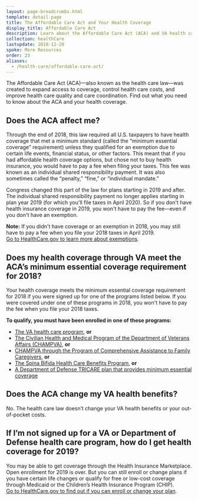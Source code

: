 ```yaml
---
layout: page-breadcrumbs.html
template: detail-page
title: The Affordable Care Act and Your Health Coverage
display_title: Affordable Care Act
description: Learn about the Affordable Care Act (ACA) and VA health care. Find out how the ACA may affect health care for Veterans and their families.
collection: healthCare
lastupdate: 2018-12-20
spoke: More Resources
order: 23
aliases:
  - /health-care/affordable-care-act/
---
```


<div class="va-introtext">

The Affordable Care Act (ACA)—also known as the health care law—was created to expand access to coverage, control health care costs, and improve health care quality and care coordination. Find out what you need to know about the ACA and your health coverage.

</div>

## Does the ACA affect me?

Through the end of 2018, this law required all U.S. taxpayers to have health coverage that met a minimum standard (called the “minimum essential coverage” requirement) unless they qualified for an exemption due to certain life events, financial status, or other factors. This meant that if you had affordable health coverage options, but chose not to buy health insurance, you would have to pay a fee when filing your taxes. This fee was known as an individual shared responsibility payment. It was also sometimes called the “penalty,” “fine,” or “individual mandate.”

Congress changed this part of the law for plans starting in 2019 and after. The individual shared responsibility payment no longer applies starting in plan year 2019 (for which you'll file taxes in April 2020). So if you don't have health insurance coverage in 2019, you won't have to pay the fee—even if you don't have an exemption.

**Note:** If you didn't have coverage or an exemption in 2018, you may still have to pay a fee when you file your 2018 taxes in April 2019. <br>
[Go to HealthCare.gov to learn more about exemptions](https://www.healthcare.gov/exemptions-tool/#/).

## Does my health coverage through VA meet the ACA’s minimum essential coverage requirement for 2018? 

Your health coverage meets the minimum essential coverage requirement for 2018 if you were signed up for one of the programs listed below. If you were covered under one of these programs in 2018, you won't have to pay the fee when you file your 2018 taxes.

**To qualify, you must have been enrolled in one of these programs:**
- [The VA health care program](/health-care/about-va-health-benefits/), **or** 
- [The Civilian Health and Medical Program of the Department of Veterans Affairs (CHAMPVA)](/health-care/family-caregiver-benefits/champva/), **or** 
- [CHAMPVA through the Program of Comprehensive Assistance to Family Caregivers]( /health-care/family-caregiver-benefits/comprehensive-assistance/), **or** 
- [The Spina Bifida Health Care Benefits Program](https://www.va.gov/COMMUNITYCARE/programs/dependents/spinabifida/index.asp), **or** 
- [A Department of Defense TRICARE plan that provides minimum essential coverage](https://tricare.mil/About/MEC)

## Does the ACA change my VA health benefits?

No. The health care law doesn’t change your VA health benefits or your out-of-pocket costs. 

## If I’m not signed up for a VA or Department of Defense health care program, how do I get health coverage for 2019?

You may be able to get coverage through the Health Insurance Marketplace. Open enrollment for 2019 is over. But you can still enroll or change plans if you have certain life changes or qualify for free or low-cost coverage through Medicaid or the Children’s Health Insurance Program (CHIP). <br>
[Go to HealthCare.gov to find out if you can enroll or change your plan](https://www.healthcare.gov/).

